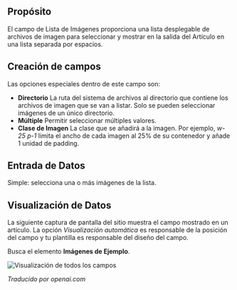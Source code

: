 <!-- Filename: J3.x:Adding_custom_fields/List_of_Images_Field / Display title: # Lista de Campo de Imágenes -->

## Propósito

El campo de Lista de Imágenes proporciona una lista desplegable de archivos de imagen para seleccionar y mostrar en la salida del Artículo en una lista separada por espacios.


## Creación de campos

Las opciones especiales dentro de este campo son:

- **Directorio** La ruta del sistema de archivos al directorio que contiene los archivos de imagen que se van a listar. Solo se pueden seleccionar imágenes de un único directorio.
- **Múltiple** Permitir seleccionar múltiples valores.
- **Clase de Imagen** La clase que se añadirá a la imagen. Por ejemplo, *w-25 p-1* limita el ancho de cada imagen al 25% de su contenedor y añade 1 unidad de padding.

## Entrada de Datos

Simple: selecciona una o más imágenes de la lista.


## Visualización de Datos

La siguiente captura de pantalla del sitio muestra el campo mostrado en un artículo. La opción *Visualización automática* es responsable de la posición del campo y tu plantilla es responsable del diseño del campo.

Busca el elemento **Imágenes de Ejemplo**.

![Visualización de todos los campos](../../../en/images/fields/fields-display.png "Visualización de campos")

*Traducido por openai.com*

